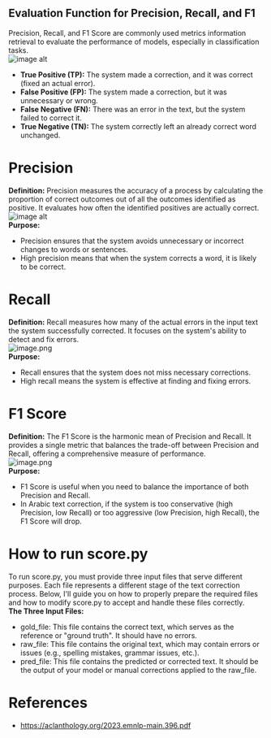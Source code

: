 ## Evaluation Function for Precision, Recall, and F1  
Precision, Recall, and F1 Score are commonly used metrics information retrieval to evaluate the performance of models, especially in classification tasks.  
![image alt](https://github.com/SL6I/Text-Correction/blob/bc8ecdf859ecc6285ca2bfd7c8d56a256208272d/Metrics.png)  
- **True Positive (TP):** The system made a correction, and it was correct (fixed an actual error).  
- **False Positive (FP):** The system made a correction, but it was unnecessary or wrong.  
- **False Negative (FN):** There was an error in the text, but the system failed to correct it.  
- **True Negative (TN):** The system correctly left an already correct word unchanged.  
# Precision
**Definition:** Precision measures the accuracy of a process by calculating the proportion of correct outcomes out of all the outcomes identified as positive. It evaluates how often the identified positives are actually correct.  
![image alt](https://github.com/SL6I/Text-Correction/blob/b9782b0223ecc585a681c05df0b78988d7dab499/Precision.png)    
**Purpose:**     
* Precision ensures that the system avoids unnecessary or incorrect changes to words or sentences.  
* High precision means that when the system corrects a word, it is likely to be correct.

# Recall  
**Definition:** Recall measures how many of the actual errors in the input text the system successfully corrected. It focuses on the system's ability to detect and fix errors.  
![image.png](https://github.com/SL6I/Text-Correction/blob/015b61f6e89d34e42fbf829873b08f6b31657a73/Recall.png)        
**Purpose:**     
* Recall ensures that the system does not miss necessary corrections.  
* High recall means the system is effective at finding and fixing errors.


# F1 Score  
**Definition:** The F1 Score is the harmonic mean of Precision and Recall. It provides a single metric that balances the trade-off between Precision and Recall, offering a comprehensive measure of performance.  
![image.png](https://github.com/SL6I/Text-Correction/blob/654b4a3c0b54540b6912d513f162b77d658187af/F1%20Score.png)    
**Purpose:**   
* F1 Score is useful when you need to balance the importance of both Precision and Recall.  
* In Arabic text correction, if the system is too conservative (high Precision, low Recall) or too aggressive (low Precision, high Recall), the F1 Score will drop.  


# How to run score.py
To run score.py, you must provide three input files that serve different purposes. Each file represents a different stage of the text correction process. Below, I'll guide you on how to properly prepare the required files and how to modify score.py to accept and handle these files correctly.  
**The Three Input Files:**  
- gold_file: This file contains the correct text, which serves as the reference or "ground truth". It should have no errors.  
- raw_file: This file contains the original text, which may contain errors or issues (e.g., spelling mistakes, grammar issues, etc.).
- pred_file: This file contains the predicted or corrected text. It should be the output of your model or manual corrections applied to the raw_file.

# References  
- https://aclanthology.org/2023.emnlp-main.396.pdf  
